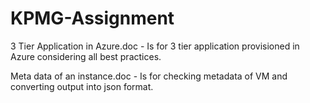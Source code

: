# KPMG-Assignment

3 Tier Application in Azure.doc - Is for 3 tier application provisioned in Azure considering all best practices.

Meta data of an instance.doc - Is for checking metadata of VM and converting output into json format.
